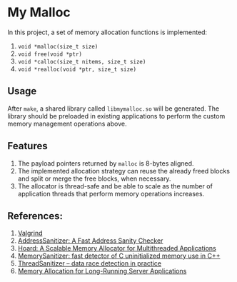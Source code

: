 # My Malloc
In this project, a set of memory allocation functions is implemented:

1. `void *malloc(size_t size)`
2. `void free(void *ptr)`
3. `void *calloc(size_t nitems, size_t size)`
4. `void *realloc(void *ptr, size_t size)`

## Usage
After `make`, a shared library called `libmymalloc.so` will be generated. The library should be preloaded in existing applications to perform the custom memory management operations above.

## Features

1. The payload pointers returned by `malloc` is 8-bytes aligned.
2. The implemented allocation strategy can reuse the already freed blocks and split or merge the free blocks, when necessary.
3. The allocator is thread-safe and be able to scale as the number of application threads that perform memory operations increases.

## References:
1. [Valgrind](https://valgrind.org/)
2. [AddressSanitizer: A Fast Address Sanity Checker](https://www.usenix.org/system/files/conference/atc12/atc12-final39.pdf)
3. [Hoard: A Scalable Memory Allocator for Multithreaded Applications](https://people.cs.umass.edu/~emery/pubs/berger-asplos2000.pdf)
4. [MemorySanitizer: fast detector of C uninitialized memory use in C++](https://static.googleusercontent.com/media/research.google.com/en//pubs/archive/43308.pdf)
5. [ThreadSanitizer – data race detection in practice](https://static.googleusercontent.com/media/research.google.com/el//pubs/archive/35604.pdf)
6. [Memory Allocation for Long-Running Server Applications](https://citeseerx.ist.psu.edu/pdf/e41ad0406628edf82712d16cf4c6d7e486f26f9f)